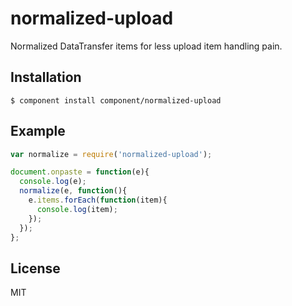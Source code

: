 
# normalized-upload

  Normalized DataTransfer items for less upload item handling pain.

## Installation

    $ component install component/normalized-upload

## Example

```js
var normalize = require('normalized-upload');

document.onpaste = function(e){
  console.log(e);
  normalize(e, function(){
    e.items.forEach(function(item){
      console.log(item);
    });
  });
};
```

## License

  MIT
